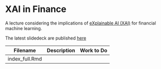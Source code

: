 # XAI in Finance
A lecture considering the implications of [eXplainable AI (XAI)](https://en.wikipedia.org/wiki/Explainable_artificial_intelligence) for financial machine learning.

The latest slidedeck are published [here]()

|Filename| Description| Work to Do|
|:--:|:--:|:--:|
|index_full.Rmd
